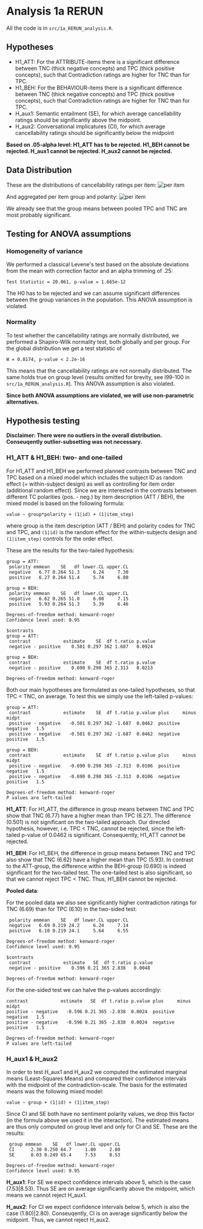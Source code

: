 # Analysis 1a RERUN

All the code is in `src/1a_RERUN_analysis.R`.

## Hypotheses
- H1_ATT: For the ATTRIBUTE-items there is a significant difference between TNC (thick negative concepts) and TPC (thick positive concepts), such that Contradiction ratings are higher for TNC than for TPC.
- H1_BEH: For the BEHAVIOUR-items there is a significant difference between TNC (thick negative concepts) and TPC (thick positive concepts), such that Contradiction ratings are higher for TNC than for TPC.
- H_aux1: Semantic entailment (SE), for which average cancellability ratings should be significantly above the midpoint.
- H_aux2: Conversational implicatures (CI), for which average cancellability ratings should be significantly below the midpoint

**Based on .05-alpha level: H1_ATT has to be rejected. H1_BEH cannot be rejected. H_aux1 cannot be rejected. H_aux2 cannot be rejected.**

## Data Distribution
These are the distributions of cancellability ratings per item:
![per item](/output/plots/1a_RERUN_boxplot_item.png)

And aggregated per item group and polarity:
![per item](/output/plots/1a_RERUN_boxplot_group.png)

We already see that the group means between pooled TPC and TNC are most probably significant.

## Testing for ANOVA assumptions
### Homogeneity of variance
We performed a classical Levene's test based on the absolute deviations from the mean with correction factor and an alpha trimming of .25:

`Test Statistic = 20.061, p-value = 1.665e-12`

The H0 has to be rejected and we can assume significant differences between the group variances in the population. This ANOVA assumption is violated.

### Normality
To test whether the cancellability ratings are normally distributed, we performed a Shapiro-Wilk normality test, both globally and per group. For the global distribution we get a test statistic of

`W = 0.8174, p-value < 2.2e-16`

This means that the cancellability ratings are not normally distributed. The same holds true on group level (results omitted for brevity, see l99-100 in `src/1a_RERUN_analysis.R`). This ANOVA assumption is also violated.

**Since both ANOVA assumptions are violated, we will use non-parametric alternatives.**

## Hypothesis testing
**Disclaimer: There were no outliers in the overall distribution. Conseuqently outlier-subsetting was not necessary.**

### H1_ATT & H1_BEH: two- and one-tailed

For H1_ATT and H1_BEH we performed planned contrasts between TNC and TPC based on a mixed model which includes the subject ID as random effect (= within-subject design) as well as controlling for item order (additional random effect). Since we are interested in the contrasts between different TC polarities (pos. - neg.) by item description (ATT / BEH), the mixed model is based on the following formula:

```
value ~ group*polarity + (1|id) + (1|item_step)
```

where group is the item description (ATT / BEH) and polarity codes for TNC and TPC, and `(1|id)` is the random effect for the within-subjects design and `(1|item_step)` controls for the order effect.

These are the results for the two-tailed hypothesis:

```
group = ATT:
 polarity emmean    SE   df lower.CL upper.CL
 negative   6.77 0.264 51.3     6.24     7.30
 positive   6.27 0.264 51.4     5.74     6.80

group = BEH:
 polarity emmean    SE   df lower.CL upper.CL
 negative   6.62 0.265 51.0     6.08     7.15
 positive   5.93 0.264 51.3     5.39     6.46

Degrees-of-freedom method: kenward-roger
Confidence level used: 0.95

$contrasts
group = ATT:
 contrast            estimate    SE  df t.ratio p.value
 negative - positive    0.501 0.297 362 1.687   0.0924

group = BEH:
 contrast            estimate    SE  df t.ratio p.value
 negative - positive    0.690 0.298 365 2.313   0.0213

Degrees-of-freedom method: kenward-roger
```

Both our main hypotheses are formulated as one-tailed hypotheses, so that TPC < TNC, on average. To test this we simply use the left-tailed p-values:

```
group = ATT:
 contrast            estimate    SE  df t.ratio p.value plus     minus    midpt
 positive - negative   -0.501 0.297 362 -1.687  0.0462  positive negative   1.5
 positive - negative   -0.501 0.297 362 -1.687  0.0462  negative positive   1.5

group = BEH:
 contrast            estimate    SE  df t.ratio p.value plus     minus    midpt
 positive - negative   -0.690 0.298 365 -2.313  0.0106  positive negative   1.5
 positive - negative   -0.690 0.298 365 -2.313  0.0106  negative positive   1.5

Degrees-of-freedom method: kenward-roger
P values are left-tailed
```

**H1_ATT**:
For H1_ATT, the difference in group means between TNC and TPC show that TNC (6.77) have a higher mean than TPC (6.27). The difference (0.501) is not significant on the two-tailed approach. Our directed hypothesis, however, i.e. TPC < TNC, cannot be rejected, since the left-tailed p-value of 0.0462 is significant. Consequently, H1_ATT cannot be rejected.

**H1_BEH**:
For H1_BEH, the difference in group means between TNC and TPC also show that TNC (6.62) have a higher mean than TPC (5.93). In contrast to the ATT-group, the difference within the BEH-group (0.690) is indeed significant for the two-tailed test. The one-tailed test is also significant, so that we cannot reject TPC < TNC. Thus, H1_BEH cannot be rejected.

**Pooled data**:

For the pooled data we also see significantly higher contradiction ratings for TNC (6.69) than for TPC (6.10) in the two-sided test:

```
 polarity emmean    SE   df lower.CL upper.CL
 negative   6.69 0.219 24.2     6.24     7.14
 positive   6.10 0.219 24.1     5.64     6.55

Degrees-of-freedom method: kenward-roger
Confidence level used: 0.95

$contrasts
 contrast            estimate   SE  df t.ratio p.value
 negative - positive    0.596 0.21 365 2.838   0.0048

Degrees-of-freedom method: kenward-roger
```

For the one-sided test we can halve the p-values accordingly:
```
contrast            estimate   SE  df t.ratio p.value plus     minus    midpt
positive - negative   -0.596 0.21 365 -2.838  0.0024  positive negative   1.5
positive - negative   -0.596 0.21 365 -2.838  0.0024  negative positive   1.5

Degrees-of-freedom method: kenward-roger
P values are left-tailed
```


### H_aux1 & H_aux2
In order to test H_aux1 and H_aux2 we computed the estimated marginal means (Least-Squares Means) and compared their confidence intervals with the midpoint of the contradiction-scale. The basis for the estimated means was the following mixed model:

```
value ~ group + (1|id) + (1|item_step)
```
Since CI and SE both have no sentiment polarity values, we drop this factor (in the formula above we used it in the interaction). The estimated means are thus only computed on group level and only for CI and SE. These are the results:

```
 group emmean    SE   df lower.CL upper.CL
 CI      2.30 0.250 64.7     1.80     2.80
 SE      8.03 0.249 65.4     7.53     8.53

Degrees-of-freedom method: kenward-roger
Confidence level used: 0.95
```

**H_aux1**:
For SE we expect confidence intervals above 5, which is the case (7.53|8.53). Thus SE are on average significantly above the midpoint, which means we cannot reject H_aux1.

**H_aux2**:
For CI we expect confidence intervals below 5, which is also the case (1.80)|2.80). Conseuqently, CI is on average significantly below the midpoint. Thus, we cannot reject H_aux2.
